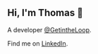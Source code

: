 ## Hi, I'm Thomas 👋

A developer [@GetintheLoop](https://getintheloop.ca).

Find me on [LinkedIn](https://linkedin.com/in/thomasschoutsen).
